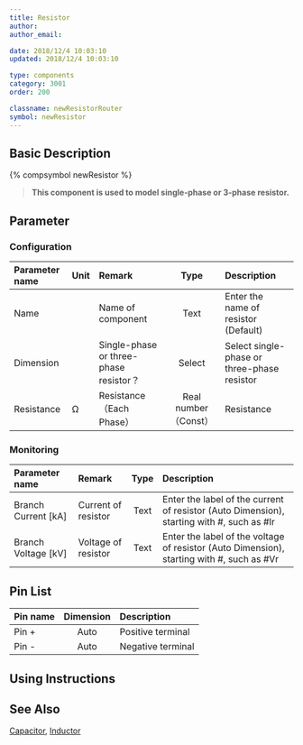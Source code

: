 ```yaml
---
title: Resistor
author: 
author_email:

date: 2018/12/4 10:03:10
updated: 2018/12/4 10:03:10

type: components
category: 3001
order: 200

classname: newResistorRouter
symbol: newResistor
---
```

## Basic Description
{% compsymbol newResistor %}

> **This component is used to model single-phase or 3-phase resistor.**

## Parameter
### Configuration
| Parameter name | Unit | Remark | Type | Description |
| :--- | :--- | :--- | :--: | :--- |
| Name |  | Name of component | Text | Enter the name of resistor (Default) |
| Dimension |  | Single-phase or three-phase resistor？ | Select | Select single-phase or three-phase resistor |
| Resistance | Ω | Resistance（Each Phase） | Real number（Const） | Resistance |

### Monitoring
| Parameter name | Remark | Type | Description |
| :--- | :--- | :--: | :--- |
| Branch Current \[kA\] | Current of resistor | Text | Enter the label of the current of resistor (Auto Dimension), starting with #, such as #Ir |
| Branch Voltage \[kV\] | Voltage of resistor | Text | Enter the label of the voltage of resistor (Auto Dimension), starting with #, such as #Vr |


## Pin List

| Pin name | Dimension | Description |
| :--- | :--:  | :--- |
| Pin + | Auto | Positive terminal |
| Pin - | Auto | Negative terminal |

## Using Instructions



## See Also

[Capacitor](compnewCapacitorRouter.md), [Inductor](compnewInductorRouter.md)
